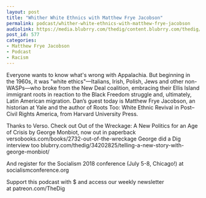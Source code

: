 ```yaml
---
layout: post
title: "Whither White Ethnics with Matthew Frye Jacobson"
permalink: podcast/whither-white-ethnics-with-matthew-frye-jacobson
audiolink: https://media.blubrry.com/thedig/content.blubrry.com/thedig/The_Dig_-_EP_123_-_Jacobson.mp3
post_id: 577
categories: 
- Matthew Frye Jacobson
- Podcast
- Racism
---
```


Everyone wants to know what's wrong with Appalachia. But beginning in the 1960s, it was "white ethics"—Italians, Irish, Polish, Jews and other non-WASPs—who broke from the New Deal coalition, embracing their Ellis Island immigrant roots in reaction to the Black Freedom struggle and, ultimately, Latin American migration. Dan’s guest today is Matthew Frye Jacobson, an historian at Yale and the author of Roots Too: White Ethnic Revival in Post–Civil Rights America, from Harvard University Press.

Thanks to Verso. Check out Out of the Wreckage: A New Politics for an Age of Crisis by George Monbiot, now out in paperback versobooks.com/books/2732-out-of-the-wreckage George did a Dig interview too blubrry.com/thedig/34202825/telling-a-new-story-with-george-monbiot/

And register for the Socialism 2018 conference (July 5-8, Chicago!) at socialismconference.org

Support this podcast with $ and access our weekly newsletter at patreon.com/TheDig
